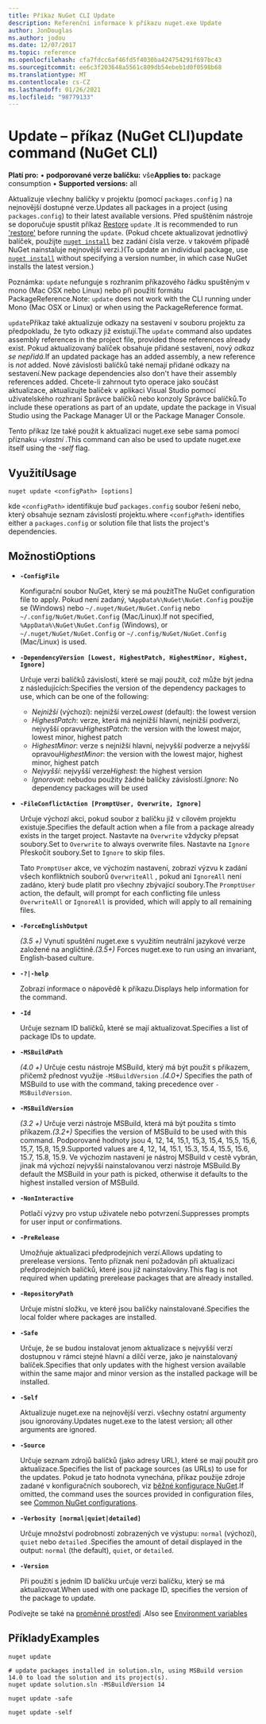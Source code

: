 ```yaml
---
title: Příkaz NuGet CLI Update
description: Referenční informace k příkazu nuget.exe Update
author: JonDouglas
ms.author: jodou
ms.date: 12/07/2017
ms.topic: reference
ms.openlocfilehash: cfa7fdcc6af46fd5f4030ba424754291f697bc43
ms.sourcegitcommit: ee6c3f203648a5561c809db54ebeb1d0f0598b68
ms.translationtype: MT
ms.contentlocale: cs-CZ
ms.lasthandoff: 01/26/2021
ms.locfileid: "98779133"
---
```

# <a name="update-command-nuget-cli"></a><span data-ttu-id="47c2d-103">Update – příkaz (NuGet CLI)</span><span class="sxs-lookup"><span data-stu-id="47c2d-103">update command (NuGet CLI)</span></span>

<span data-ttu-id="47c2d-104">**Platí pro:** &bullet; **podporované verze balíčku:** vše</span><span class="sxs-lookup"><span data-stu-id="47c2d-104">**Applies to:** package consumption &bullet; **Supported versions:** all</span></span>

<span data-ttu-id="47c2d-105">Aktualizuje všechny balíčky v projektu (pomocí `packages.config` ) na nejnovější dostupné verze.</span><span class="sxs-lookup"><span data-stu-id="47c2d-105">Updates all packages in a project (using `packages.config`) to their latest available versions.</span></span> <span data-ttu-id="47c2d-106">Před spuštěním nástroje se doporučuje spustit příkaz [Restore](cli-ref-restore.md) `update` .</span><span class="sxs-lookup"><span data-stu-id="47c2d-106">It is recommended to run ['restore'](cli-ref-restore.md) before running the `update`.</span></span> <span data-ttu-id="47c2d-107">(Pokud chcete aktualizovat jednotlivý balíček, použijte [`nuget install`](cli-ref-install.md) bez zadání čísla verze. v takovém případě NuGet nainstaluje nejnovější verzi.)</span><span class="sxs-lookup"><span data-stu-id="47c2d-107">(To update an individual package, use [`nuget install`](cli-ref-install.md) without specifying a version number, in which case NuGet installs the latest version.)</span></span>

<span data-ttu-id="47c2d-108">Poznámka: `update` nefunguje s rozhraním příkazového řádku spuštěným v mono (Mac OSX nebo Linux) nebo při použití formátu PackageReference.</span><span class="sxs-lookup"><span data-stu-id="47c2d-108">Note: `update` does not work with the CLI running under Mono (Mac OSX or Linux) or when using the PackageReference format.</span></span>

<span data-ttu-id="47c2d-109">`update`Příkaz také aktualizuje odkazy na sestavení v souboru projektu za předpokladu, že tyto odkazy již existují.</span><span class="sxs-lookup"><span data-stu-id="47c2d-109">The `update` command also updates assembly references in the project file, provided those references already exist.</span></span> <span data-ttu-id="47c2d-110">Pokud aktualizovaný balíček obsahuje přidané sestavení, nový *odkaz se nepřidá.*</span><span class="sxs-lookup"><span data-stu-id="47c2d-110">If an updated package has an added assembly, a new reference is *not* added.</span></span> <span data-ttu-id="47c2d-111">Nové závislosti balíčků také nemají přidané odkazy na sestavení.</span><span class="sxs-lookup"><span data-stu-id="47c2d-111">New package dependencies also don't have their assembly references added.</span></span> <span data-ttu-id="47c2d-112">Chcete-li zahrnout tyto operace jako součást aktualizace, aktualizujte balíček v aplikaci Visual Studio pomocí uživatelského rozhraní Správce balíčků nebo konzoly Správce balíčků.</span><span class="sxs-lookup"><span data-stu-id="47c2d-112">To include these operations as part of an update, update the package in Visual Studio using the Package Manager UI or the Package Manager Console.</span></span>

<span data-ttu-id="47c2d-113">Tento příkaz lze také použít k aktualizaci nuget.exe sebe sama pomocí příznaku *-vlastní* .</span><span class="sxs-lookup"><span data-stu-id="47c2d-113">This command can also be used to update nuget.exe itself using the *-self* flag.</span></span>

## <a name="usage"></a><span data-ttu-id="47c2d-114">Využití</span><span class="sxs-lookup"><span data-stu-id="47c2d-114">Usage</span></span>

```cli
nuget update <configPath> [options]
```

<span data-ttu-id="47c2d-115">kde `<configPath>` identifikuje buď `packages.config` soubor řešení nebo, který obsahuje seznam závislostí projektu.</span><span class="sxs-lookup"><span data-stu-id="47c2d-115">where `<configPath>` identifies either a `packages.config` or solution file that lists the project's dependencies.</span></span>

## <a name="options"></a><span data-ttu-id="47c2d-116">Možnosti</span><span class="sxs-lookup"><span data-stu-id="47c2d-116">Options</span></span>

- **`-ConfigFile`**

  <span data-ttu-id="47c2d-117">Konfigurační soubor NuGet, který se má použít</span><span class="sxs-lookup"><span data-stu-id="47c2d-117">The NuGet configuration file to apply.</span></span> <span data-ttu-id="47c2d-118">Pokud není zadaný, `%AppData%\NuGet\NuGet.Config` použije se (Windows) nebo `~/.nuget/NuGet/NuGet.Config` nebo `~/.config/NuGet/NuGet.Config` (Mac/Linux).</span><span class="sxs-lookup"><span data-stu-id="47c2d-118">If not specified, `%AppData%\NuGet\NuGet.Config` (Windows), or `~/.nuget/NuGet/NuGet.Config` or `~/.config/NuGet/NuGet.Config` (Mac/Linux) is used.</span></span>
  
- **`-DependencyVersion [Lowest, HighestPatch, HighestMinor, Highest, Ignore]`**

  <span data-ttu-id="47c2d-119">Určuje verzi balíčků závislostí, které se mají použít, což může být jedna z následujících:</span><span class="sxs-lookup"><span data-stu-id="47c2d-119">Specifies the version of the dependency packages to use, which can be one of the following:</span></span><br/><ul><li><span data-ttu-id="47c2d-120">*Nejnižší* (výchozí): nejnižší verze</span><span class="sxs-lookup"><span data-stu-id="47c2d-120">*Lowest* (default): the lowest version</span></span></li><li><span data-ttu-id="47c2d-121">*HighestPatch*: verze, která má nejnižší hlavní, nejnižší podverzi, nejvyšší opravu</span><span class="sxs-lookup"><span data-stu-id="47c2d-121">*HighestPatch*: the version with the lowest major, lowest minor, highest patch</span></span></li><li><span data-ttu-id="47c2d-122">*HighestMinor*: verze s nejnižší hlavní, nejvyšší podverze a nejvyšší opravou</span><span class="sxs-lookup"><span data-stu-id="47c2d-122">*HighestMinor*: the version with the lowest major, highest minor, highest patch</span></span></li><li><span data-ttu-id="47c2d-123">*Nejvyšší*: nejvyšší verze</span><span class="sxs-lookup"><span data-stu-id="47c2d-123">*Highest*: the highest version</span></span></li><li><span data-ttu-id="47c2d-124">*Ignorovat*: nebudou použity žádné balíčky závislostí.</span><span class="sxs-lookup"><span data-stu-id="47c2d-124">*Ignore*: No dependency packages will be used</span></span></li></ul>

- **`-FileConflictAction [PromptUser, Overwrite, Ignore]`**

  <span data-ttu-id="47c2d-125">Určuje výchozí akci, pokud soubor z balíčku již v cílovém projektu existuje.</span><span class="sxs-lookup"><span data-stu-id="47c2d-125">Specifies the default action when a file from a package already exists in the target project.</span></span> <span data-ttu-id="47c2d-126">Nastavte na `Overwrite` vždycky přepsat soubory.</span><span class="sxs-lookup"><span data-stu-id="47c2d-126">Set to `Overwrite` to always overwrite files.</span></span> <span data-ttu-id="47c2d-127">Nastavte na `Ignore` Přeskočit soubory.</span><span class="sxs-lookup"><span data-stu-id="47c2d-127">Set to `Ignore` to skip files.</span></span>

  <span data-ttu-id="47c2d-128">Tato `PromptUser` akce, ve výchozím nastavení, zobrazí výzvu k zadání všech konfliktních souborů `OverwriteAll` , pokud ani `IgnoreAll` není zadáno, který bude platit pro všechny zbývající soubory.</span><span class="sxs-lookup"><span data-stu-id="47c2d-128">The `PromptUser` action, the default, will prompt for each conflicting file unless `OverwriteAll` or `IgnoreAll` is provided, which will apply to all remaining files.</span></span>

- **`-ForceEnglishOutput`**

  <span data-ttu-id="47c2d-129">*(3.5 +)* Vynutí spuštění nuget.exe s využitím neutrální jazykové verze založené na angličtině.</span><span class="sxs-lookup"><span data-stu-id="47c2d-129">*(3.5+)* Forces nuget.exe to run using an invariant, English-based culture.</span></span>

- **`-?|-help`**

  <span data-ttu-id="47c2d-130">Zobrazí informace o nápovědě k příkazu.</span><span class="sxs-lookup"><span data-stu-id="47c2d-130">Displays help information for the command.</span></span>

- **`-Id`**

  <span data-ttu-id="47c2d-131">Určuje seznam ID balíčků, které se mají aktualizovat.</span><span class="sxs-lookup"><span data-stu-id="47c2d-131">Specifies a list of package IDs to update.</span></span>

- **`-MSBuildPath`**

  <span data-ttu-id="47c2d-132">*(4.0 +)* Určuje cestu nástroje MSBuild, který má být použit s příkazem, přičemž přednost využije `-MSBuildVersion` .</span><span class="sxs-lookup"><span data-stu-id="47c2d-132">*(4.0+)* Specifies the path of MSBuild to use with the command, taking precedence over `-MSBuildVersion`.</span></span>

- **`-MSBuildVersion`**

  <span data-ttu-id="47c2d-133">*(3.2 +)* Určuje verzi nástroje MSBuild, která má být použita s tímto příkazem.</span><span class="sxs-lookup"><span data-stu-id="47c2d-133">*(3.2+)* Specifies the version of MSBuild to be used with this command.</span></span> <span data-ttu-id="47c2d-134">Podporované hodnoty jsou 4, 12, 14, 15,1, 15,3, 15,4, 15,5, 15,6, 15,7, 15,8, 15,9.</span><span class="sxs-lookup"><span data-stu-id="47c2d-134">Supported values are 4, 12, 14, 15.1, 15.3, 15.4, 15.5, 15.6, 15.7, 15.8, 15.9.</span></span> <span data-ttu-id="47c2d-135">Ve výchozím nastavení je nástroj MSBuild v cestě vybrán, jinak má výchozí nejvyšší nainstalovanou verzi nástroje MSBuild.</span><span class="sxs-lookup"><span data-stu-id="47c2d-135">By default the MSBuild in your path is picked, otherwise it defaults to the highest installed version of MSBuild.</span></span>

- **`-NonInteractive`**

  <span data-ttu-id="47c2d-136">Potlačí výzvy pro vstup uživatele nebo potvrzení.</span><span class="sxs-lookup"><span data-stu-id="47c2d-136">Suppresses prompts for user input or confirmations.</span></span>

- **`-PreRelease`**

  <span data-ttu-id="47c2d-137">Umožňuje aktualizaci předprodejních verzí.</span><span class="sxs-lookup"><span data-stu-id="47c2d-137">Allows updating to prerelease versions.</span></span> <span data-ttu-id="47c2d-138">Tento příznak není požadován při aktualizaci předprodejních balíčků, které jsou již nainstalovány.</span><span class="sxs-lookup"><span data-stu-id="47c2d-138">This flag is not required when updating prerelease packages that are already installed.</span></span>

- **`-RepositoryPath`**

  <span data-ttu-id="47c2d-139">Určuje místní složku, ve které jsou balíčky nainstalované.</span><span class="sxs-lookup"><span data-stu-id="47c2d-139">Specifies the local folder where packages are installed.</span></span>

- **`-Safe`**

  <span data-ttu-id="47c2d-140">Určuje, že se budou instalovat jenom aktualizace s nejvyšší verzí dostupnou v rámci stejné hlavní a dílčí verze, jako je nainstalovaný balíček.</span><span class="sxs-lookup"><span data-stu-id="47c2d-140">Specifies that only updates with the highest version available within the same major and minor version as the installed package will be installed.</span></span>

- **`-Self`**

  <span data-ttu-id="47c2d-141">Aktualizuje nuget.exe na nejnovější verzi. všechny ostatní argumenty jsou ignorovány.</span><span class="sxs-lookup"><span data-stu-id="47c2d-141">Updates nuget.exe to the latest version; all other arguments are ignored.</span></span>

- **`-Source`**

  <span data-ttu-id="47c2d-142">Určuje seznam zdrojů balíčků (jako adresy URL), které se mají použít pro aktualizace.</span><span class="sxs-lookup"><span data-stu-id="47c2d-142">Specifies the list of package sources (as URLs) to use for the updates.</span></span> <span data-ttu-id="47c2d-143">Pokud je tato hodnota vynechána, příkaz použije zdroje zadané v konfiguračních souborech, viz [běžné konfigurace NuGet](../../consume-packages/configuring-nuget-behavior.md).</span><span class="sxs-lookup"><span data-stu-id="47c2d-143">If omitted, the command uses the sources provided in configuration files, see [Common NuGet configurations](../../consume-packages/configuring-nuget-behavior.md).</span></span>

- **`-Verbosity [normal|quiet|detailed]`**

  <span data-ttu-id="47c2d-144">Určuje množství podrobností zobrazených ve výstupu: `normal` (výchozí), `quiet` nebo `detailed` .</span><span class="sxs-lookup"><span data-stu-id="47c2d-144">Specifies the amount of detail displayed in the output: `normal` (the default), `quiet`, or `detailed`.</span></span>

- **`-Version`**

  <span data-ttu-id="47c2d-145">Při použití s jedním ID balíčku určuje verzi balíčku, který se má aktualizovat.</span><span class="sxs-lookup"><span data-stu-id="47c2d-145">When used with one package ID, specifies the version of the package to update.</span></span>

<span data-ttu-id="47c2d-146">Podívejte se také na [proměnné prostředí](cli-ref-environment-variables.md) .</span><span class="sxs-lookup"><span data-stu-id="47c2d-146">Also see [Environment variables](cli-ref-environment-variables.md)</span></span>

## <a name="examples"></a><span data-ttu-id="47c2d-147">Příklady</span><span class="sxs-lookup"><span data-stu-id="47c2d-147">Examples</span></span>

```cli
nuget update

# update packages installed in solution.sln, using MSBuild version 14.0 to load the solution and its project(s).
nuget update solution.sln -MSBuildVersion 14

nuget update -safe

nuget update -self
```
